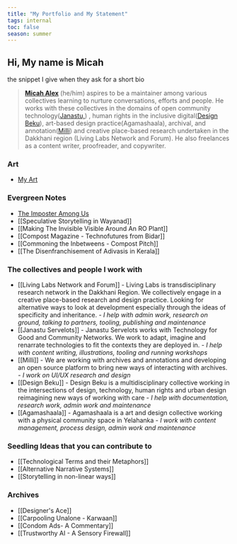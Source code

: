 ```yaml
---
title: "My Portfolio and My Statement"
tags: internal
toc: false
season: summer
---
```

## Hi, My name is Micah
the snippet I give when they ask for a short bio
>[**Micah Alex**](https://khattamicah.online/) (he/him) aspires to be a maintainer among various collectives learning to nurture conversations, efforts and people. He works with these collectives in the domains of open community technology([Janastu,](https://open.janastu.org/)) , human rights in the inclusive digital([Design Beku](https://designbeku.in/)), art-based design practice(Agamashaala), archival, and annotation([Milli](https://www.milli.link/)) and creative place-based research undertaken in the Dakkhani region (Living Labs Network and Forum). He also freelances as a content writer, proofreader, and copywriter.

### Art
-  [My Art](/art/)
 
### Evergreen Notes
- [The Imposter Among Us](https://khattamicah.online/notes/the-imposter-among-us)
- [[Speculative Storytelling in Wayanad]]
- [[Making The Invisible Visible Around An RO Plant]]
- [[Compost Magazine - Technofutures from Bidar]]
- [[Commoning the Inbetweens - Compost Pitch]]
- [[The Disenfranchisement of Adivasis in Kerala]]

### The collectives and people I work with

- [[Living Labs Network and Forum]] - Living Labs is transdisciplinary research network in the Dakkhani Region. We collectively engage in a creative place-based research and design practice. Looking for alternative ways to look at development especially through the ideas of specificity and inheritance.
	*- I help with admin work, research on ground, talking to partners, tooling, publishing and maintenance*
- [[Janastu Servelots]] - Janastu Servelots works with Technology for Good and Community Networks. We work to adapt, imagine and renarrate technologies to fit the contexts they are deployed in.
	*- I help with content writing, illustrations, tooling and running workshops*
- [[Milli]] - We are working with archives and annotations and developing an open source platform to bring new ways of interacting with archives.
	*- I work on UI/UX research and design*
- [[Design Beku]] - Design Beku is a multidisciplinary collective working in the intersections of design, technology, human rights and urban design reimagining new ways of working with care 
	*- I help with documentation, research work, admin work and maintenance*
- [[Agamashaala]] - Agamashaala is a art and design collective working with a physical community space in Yelahanka
	*- I work with content management, process design, admin work and maintenance*

### Seedling Ideas that you can contribute to
- [[Technological Terms and their Metaphors]]
- [[Alternative Narrative Systems]]
- [[Storytelling in non-linear ways]]

### Archives
- [[Designer's Ace]]
- [[Carpooling Unalone - Karwaan]]
- [[Condom Ads- A Commentary]]
- [[Trustworthy AI - A Sensory Firewall]]